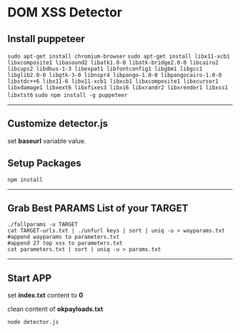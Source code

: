<h1>DOM XSS Detector</h1>
<h2>Install puppeteer</h2>
<code>sudo apt-get install chromium-browser</code>
<code>sudo apt-get install libx11-xcb1 libxcomposite1 libasound2 libatk1.0-0 libatk-bridge2.0-0 libcairo2 libcups2 libdbus-1-3 libexpat1 libfontconfig1 libgbm1 libgcc1 libglib2.0-0 libgtk-3-0 libnspr4 libpango-1.0-0 libpangocairo-1.0-0 libstdc++6 libx11-6 libx11-xcb1 libxcb1 libxcomposite1 libxcursor1 libxdamage1 libxext6 libxfixes3 libxi6 libxrandr2 libxrender1 libxss1 libxtst6</code>
<code>sudo npm install -g puppeteer</code>
<hr>
<h2>
Customize detector.js
</h2>
<p>
set <strong>baseurl</strong> variable value.
</p>
<h2>Setup Packages</h2>
<code>npm install</code>
<hr>
<h2>Grab Best PARAMS List of your TARGET</h2>
<code>./fallparams -u TARGET
cat TARGET-urls.txt | ./unfurl keys | sort | uniq -u > wayparams.txt
#append wayparams to parameters.txt
#append 27 top xss to parameters.txt
cat parameters.txt | sort | uniq -u > params.txt</code>
<hr>
<h2>Start APP</h2>
<p>
set <strong>index.txt</strong> content to <strong>0</strong>
</p>
<p>
clean content of <strong>okpayloads.txt</strong>
</p>
<code>node detector.js</code>
